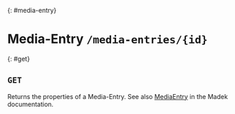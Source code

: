 {: #media-entry}
# Media-Entry `/media-entries/{id}`


{: #get}
## `GET`

Returns the properties of a Media-Entry. See also
[MediaEntry] in the Madek documentation.

  [MediaEntry]: https://madek.readthedocs.org/en/latest/entities/#mediaentry

